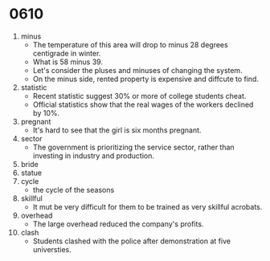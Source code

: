 # 0610

1. minus
   - The temperature of this area will drop to minus 28 degrees centigrade in winter.
   - What is 58 minus 39.
   - Let's consider the pluses and minuses of changing the system.
   - On the minus side, rented property is expensive and diffcute to find.
2. statistic
   - Recent statistic suggest 30% or more of college students cheat.
   - Official statistics show that the real wages of the workers declined by 10%.
3. pregnant
   - It's hard to see that the girl is six months pregnant.
4. sector
   - The government is prioritizing the service sector, rather than investing in industry and production.
5. bride
6. statue
7. cycle
   - the cycle of the seasons
8. skillful
   - It mut be very difficult for them to be trained as very skillful acrobats.
9. overhead
   - The large overhead reduced the company's profits.
10. clash
    - Students clashed with the police after demonstration at five universties.
    